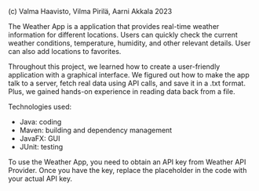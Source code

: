 (c) Valma Haavisto, Vilma Pirilä, Aarni Akkala 2023

The Weather App is a application that provides real-time weather information for different locations. Users can quickly check the current weather conditions, temperature, humidity, and other relevant details. User can also add locations to favorites.

Throughout this project, we learned how to create a user-friendly application with a graphical interface. We figured out how to make the app talk to a server, fetch real data using API calls, and save it in a .txt format. Plus, we gained hands-on experience in reading data back from a file. 

Technologies used:

- Java: coding
- Maven: building and dependency management
- JavaFX: GUI
- JUnit: testing

To use the Weather App, you need to obtain an API key from Weather API Provider. Once you have the key, replace the placeholder in the code with your actual API key.
